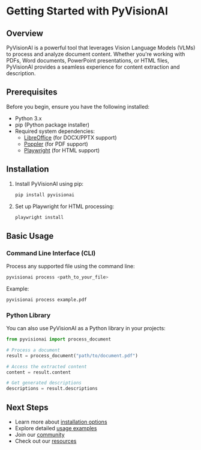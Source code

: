 # Getting Started with PyVisionAI

## Overview

PyVisionAI is a powerful tool that leverages Vision Language Models (VLMs) to process and analyze document content. Whether you're working with PDFs, Word documents, PowerPoint presentations, or HTML files, PyVisionAI provides a seamless experience for content extraction and description.

## Prerequisites

Before you begin, ensure you have the following installed:

- Python 3.x
- pip (Python package installer)
- Required system dependencies:
    - [LibreOffice](https://www.libreoffice.org/) (for DOCX/PPTX support)
    - [Poppler](https://poppler.freedesktop.org/) (for PDF support)
    - [Playwright](https://playwright.dev/) (for HTML support)

## Installation

1. Install PyVisionAI using pip:
   ```bash
   pip install pyvisionai
   ```

2. Set up Playwright for HTML processing:
   ```bash
   playwright install
   ```

## Basic Usage

### Command Line Interface (CLI)

Process any supported file using the command line:

```bash
pyvisionai process <path_to_your_file>
```

Example:
```bash
pyvisionai process example.pdf
```

### Python Library

You can also use PyVisionAI as a Python library in your projects:

```python
from pyvisionai import process_document

# Process a document
result = process_document("path/to/document.pdf")

# Access the extracted content
content = result.content

# Get generated descriptions
descriptions = result.descriptions
```

## Next Steps

- Learn more about [installation options](installation.md)
- Explore detailed [usage examples](usage.md)
- Join our [community](../community.md)
- Check out our [resources](../resources.md)

